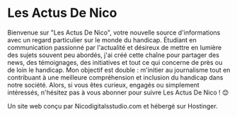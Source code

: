 
# Les Actus De Nico

Bienvenue sur "Les Actus De Nico", votre nouvelle source d'informations avec un regard particulier sur le monde du handicap. Étudiant en communication passionné par l'actualité et désireux de mettre en lumière des sujets souvent peu abordés, j'ai créé cette chaîne pour partager des news, des témoignages, des initiatives et tout ce qui concerne de près ou de loin le handicap. Mon objectif est double : m'initier au journalisme tout en contribuant à une meilleure compréhension et inclusion du handicap dans notre société. Alors, si vous êtes curieux, engagés ou simplement intéressés, n'hésitez pas à vous abonner pour suivre Les Actus De Nico ! 😊

Un site web conçu par Nicodigitalsstudio.com et hébergé sur Hostinger.

